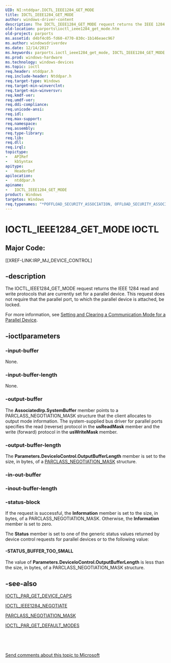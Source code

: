 ```yaml
---
UID: NI:ntddpar.IOCTL_IEEE1284_GET_MODE
title: IOCTL_IEEE1284_GET_MODE
author: windows-driver-content
description: The IOCTL_IEEE1284_GET_MODE request returns the IEEE 1284 read and write protocols that are currently set for a parallel device.
old-location: parports\ioctl_ieee1284_get_mode.htm
old-project: parports
ms.assetid: d4bf4c05-fd60-4770-830c-1b146eaec967
ms.author: windowsdriverdev
ms.date: 12/14/2017
ms.keywords: parports.ioctl_ieee1284_get_mode, IOCTL_IEEE1284_GET_MODE control code [Parallel Ports], IOCTL_IEEE1284_GET_MODE, ntddpar/IOCTL_IEEE1284_GET_MODE, cisspd_e421ca10-5fc6-444c-bb92-09f680fca56a.xml
ms.prod: windows-hardware
ms.technology: windows-devices
ms.topic: ioctl
req.header: ntddpar.h
req.include-header: Ntddpar.h
req.target-type: Windows
req.target-min-winverclnt: 
req.target-min-winversvr: 
req.kmdf-ver: 
req.umdf-ver: 
req.ddi-compliance: 
req.unicode-ansi: 
req.idl: 
req.max-support: 
req.namespace: 
req.assembly: 
req.type-library: 
req.lib: 
req.dll: 
req.irql: 
topictype:
-	APIRef
-	kbSyntax
apitype:
-	HeaderDef
apilocation:
-	ntddpar.h
apiname:
-	IOCTL_IEEE1284_GET_MODE
product: Windows
targetos: Windows
req.typenames: "*POFFLOAD_SECURITY_ASSOCIATION, OFFLOAD_SECURITY_ASSOCIATION"
---
```


# IOCTL_IEEE1284_GET_MODE IOCTL


##  Major Code: 


[[XREF-LINK:IRP_MJ_DEVICE_CONTROL]

## -description



The IOCTL_IEEE1284_GET_MODE request returns the IEEE 1284 read and write protocols that are currently set for a parallel device. This request does not require that the parallel port, to which the parallel device is attached, be locked.

For more information, see <a href="https://msdn.microsoft.com/2ff53ed0-dbb7-4c8f-b6e4-5f7d20124a7c">Setting and Clearing a Communication Mode for a Parallel Device</a>.




## -ioctlparameters




### -input-buffer

None.


### -input-buffer-length

None.


### -output-buffer

The <b>AssociatedIrp.SystemBuffer</b> member points to a PARCLASS_NEGOTIATION_MASK structure that the client allocates to output mode information. The system-supplied bus driver for parallel ports specifies the read (reverse) protocol in the <b>usReadMask</b> member and the write (forward) protocol in the <b>usWriteMask </b>member.


### -output-buffer-length

The <b>Parameters.DeviceIoControl.OutputBufferLength</b> member is set to the size, in bytes, of a <a href="..\ntddpar\ns-ntddpar-_parclass_negotiation_mask.md">PARCLASS_NEGOTIATION_MASK</a> structure. 


### -in-out-buffer



<text></text>




### -inout-buffer-length



<text></text>




### -status-block

If the request is successful, the <b>Information</b> member is set to the size, in bytes, of a PARCLASS_NEGOTIATION_MASK. Otherwise, the <b>Information</b> member is set to zero. 

The <b>Status</b> member is set to one of the generic status values returned by device control requests for parallel devices or to the following value:




#### -STATUS_BUFFER_TOO_SMALL

The value of <b>Parameters.DeviceIoControl.OutputBufferLength</b> is less than the size, in bytes, of a PARCLASS_NEGOTIATION_MASK structure.


## -see-also

<a href="..\ntddpar\ni-ntddpar-ioctl_par_get_device_caps.md">IOCTL_PAR_GET_DEVICE_CAPS</a>



<a href="..\ntddpar\ni-ntddpar-ioctl_ieee1284_negotiate.md">IOCTL_IEEE1284_NEGOTIATE</a>



<a href="..\ntddpar\ns-ntddpar-_parclass_negotiation_mask.md">PARCLASS_NEGOTIATION_MASK</a>



<a href="..\ntddpar\ni-ntddpar-ioctl_par_get_default_modes.md">IOCTL_PAR_GET_DEFAULT_MODES</a>



 

 

<a href="mailto:wsddocfb@microsoft.com?subject=Documentation%20feedback [parports\parports]:%20IOCTL_IEEE1284_GET_MODE control code%20 RELEASE:%20(12/14/2017)&amp;body=%0A%0APRIVACY STATEMENT%0A%0AWe use your feedback to improve the documentation. We don't use your email address for any other purpose, and we'll remove your email address from our system after the issue that you're reporting is fixed. While we're working to fix this issue, we might send you an email message to ask for more info. Later, we might also send you an email message to let you know that we've addressed your feedback.%0A%0AFor more info about Microsoft's privacy policy, see http://privacy.microsoft.com/en-us/default.aspx." title="Send comments about this topic to Microsoft">Send comments about this topic to Microsoft</a>

